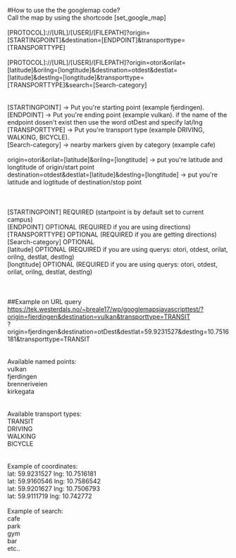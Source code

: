 #How to use the the googlemap code?
<br />
Call the map by using the shortcode [set_google_map]<br />
<br />
[PROTOCOL]://[URL]/[USER]/[FILEPATH]?origin=[STARTINGPOINT]&destination=[ENDPOINT]&transporttype=[TRANSPORTTYPE]<br />
<br />
[PROTOCOL]://[URL]/[USER]/[FILEPATH]?origin=otori&orilat=[latitude]&orilng=[longtitude]&destination=otdest&destlat=[latitude]&destlng=[longtitude]&transporttype=[TRANSPORTTYPE]&search=[Search-category]<br />
<br />
<br />
[STARTINGPOINT] -> Put you're starting point (example fjerdingen).<br />
[ENDPOINT] -> Put you're ending point (example vulkan). if the name of the endpoint dosen't exist then use the word otDest and specify lat/lng<br />
[TRANSPORTTYPE] -> Put you're transport type (example DRIVING, WALKING, BICYCLE).<br />
[Search-category] -> nearby markers given by category (example cafe)<br />
<br />
origin=otori&orilat=[latitude]&orilng=[longtitude] -> put you're latitude and longtitude of origin/start point<br />
destination=otdest&destlat=[latitude]&destlng=[longtitude] -> put you're latitude and logtitude of destination/stop point<br />
<br />
<br />
<br />
[STARTINGPOINT] REQUIRED (startpoint is by default set to current campus)<br />
[ENDPOINT] OPTIONAL (REQUIRED if you are using directions)<br />
[TRANSPORTTYPE] OPTIONAL (REQUIRED if you are getting directions)<br />
[Search-category] OPTIONAL<br />
[latitude] OPTIONAL (REQUIRED if you are using querys: otori, otdest, orilat, orilng, destlat, destlng)<br />
[longtitude] OPTIONAL (REQUIRED if you are using querys: otori, otdest, orilat, orilng, destlat, destlng)<br />
<br />
<br />
<br />
##Example on URL query
<br />
https://tek.westerdals.no/~breale17/wp/googlemapsjavascripttest/?origin=fjerdingen&destination=vulkan&transporttype=TRANSIT<br />
?origin=fjerdingen&destination=otDest&destlat=59.9231527&destlng=10.7516181&transporttype=TRANSIT<br />
<br />
<br />
Available named points:<br />
vulkan<br />
fjerdingen<br />
brenneriveien<br />
kirkegata<br />
<br />
<br />
Available transport types:<br />
TRANSIT<br />
DRIVING<br />
WALKING<br />
BICYCLE<br />
<br />
<br />
Example of coordinates:<br />
lat: 59.9231527 lng: 10.7516181<br />
lat: 59.9160546 lng: 10.7586542<br />
lat: 59.9201627 lng: 10.7506793<br />
lat: 59.9111719 lng: 10.742772<br />
<br />
Example of search:<br />
cafe<br />
park<br />
gym<br />
bar<br />
etc.. <br />
